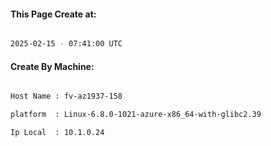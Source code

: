 
   
#### This Page Create at:

```bash

2025-02-15 - 07:41:00 UTC

```

#### Create By Machine:

```bash

Host Name : fv-az1937-158

platform  : Linux-6.8.0-1021-azure-x86_64-with-glibc2.39

Ip Local  : 10.1.0.24

```

